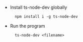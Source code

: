 - Install ts-node-dev globally

        npm install i -g ts-node-dev

- Run the program

        ts-node-dev <filename>